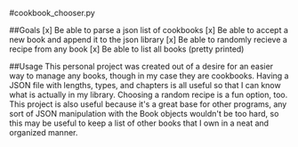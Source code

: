 #cookbook_chooser.py

##Goals
[x] Be able to parse a json list of cookbooks
[x] Be able to accept a new book and append it to the json library
[x] Be able to randomly recieve a recipe from any book
[x] Be able to list all books (pretty printed)

##Usage
This personal project was created out of a desire for an easier way to 
manage any books, though in my case they are cookbooks. Having a JSON file
with lengths, types, and chapters is all useful so that I can know what is
actually in my library. Choosing a random recipe is a fun option, too.
This project is also useful because it's a great base for other programs,
any sort of JSON manipulation with the Book objects wouldn't be too hard,
so this may be useful to keep a list of other books that I own in a neat
and organized manner.
